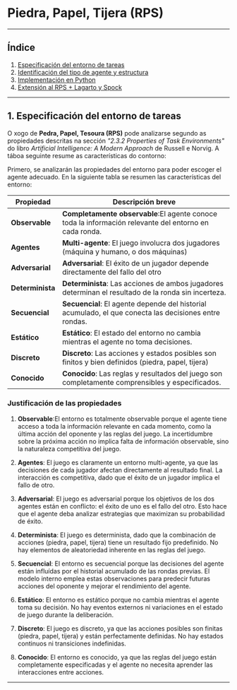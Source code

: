 # Piedra, Papel, Tijera (RPS)

---

## Índice

1. [Especificación del entorno de tareas](#1-especificación-del-entorno-de-tareas)  
2. [Identificación del tipo de agente y estructura](#2-identificación-del-tipo-de-agente-y-estructura)  
3. [Implementación en Python](#3-implementación-en-python)  
4. [Extensión al RPS + Lagarto y Spock](#4-extensión-al-rps-+-lagarto-y-spock)  

---

## 1. Especificación del entorno de tareas

O xogo de **Pedra, Papel, Tesoura (RPS)** pode analizarse segundo as propiedades descritas na sección _"2.3.2 Properties of Task Environments"_ do libro _Artificial Intelligence: A Modern Approach_ de Russell e Norvig. A táboa seguinte resume as características do contorno:

Primero, se analizarán las propiedades del entorno para poder escoger el agente adecuado. En la siguiente tabla se resumen las características del entorno:

| **Propiedad**        | **Descripción breve**                                                                                    |
|-----------------------|---------------------------------------------------------------------------------------------------------|
| **Observable**        | **Completamente observable**:El agente conoce toda la información relevante del entorno en cada ronda.  |
| **Agentes**           | **Multi-agente**: El juego involucra dos jugadores (máquina y humano, o dos máquinas)                   |
| **Adversarial**       | **Adversarial**: El éxito de un jugador depende directamente del fallo del otro                         |
| **Determinista**      | **Determinista**: Las acciones de ambos jugadores determinan el resultado de la ronda sin incerteza.    |
| **Secuencial**        | **Secuencial**: El agente depende del historial acumulado, el que conecta las decisiones entre rondas.  |
| **Estático**          | **Estático**: El estado del entorno no cambia mientras el agente no toma decisiones.                    |
| **Discreto**          | **Discreto**: Las acciones y estados posibles son finitos y bien definidos (piedra, papel, tijera)      |
| **Conocido**          | **Conocido**: Las reglas y resultados del juego son completamente comprensibles y especificados.        |


### Justificación de las propiedades 

1. **Observable**:El entorno es totalmente observable porque el agente tiene acceso a toda la información relevante en cada momento, como la última acción del oponente y las reglas del juego. La incertidumbre sobre la próxima acción no implica falta de información observable, sino la naturaleza competitiva del juego.

2. **Agentes**: El juego es claramente un entorno multi-agente, ya que las decisiones de cada jugador afectan directamente al resultado final. La interacción es competitiva, dado que el éxito de un jugador implica el fallo de otro.

3. **Adversarial**: El juego es adversarial porque los objetivos de los dos agentes están en conflicto: el éxito de uno es el fallo del otro. Esto hace que el agente deba analizar estrategias que maximizan su probabilidad de éxito.

4. **Determinista**: El juego es determinista, dado que la combinación de acciones (piedra, papel, tijera) tiene un resultado fijo predefinido. No hay elementos de aleatoriedad inherente en las reglas del juego.

5. **Secuencial**: El entorno es secuencial porque las decisiones del agente están influídas por el historial acumulado de las rondas previas. El modelo interno emplea estas observaciones para predecir futuras acciones del oponente y mejorar el rendimiento del agente.

6. **Estático**: El entorno es estático porque no cambia mientras el agente toma su decisión. No hay eventos externos ni variaciones en el estado de juego durante la deliberación.

7. **Discreto**: El juego es discreto, ya que las acciones posibles son finitas (piedra, papel, tijera) y están perfectamente definidas. No hay estados continuos ni transiciones indefinidas.

8. **Conocido**: El entorno es conocido, ya que las reglas del juego están completamente especificadas y el agente no necesita aprender las interacciones entre acciones.

---

